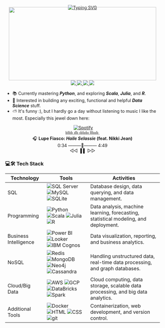 <p align="center">
    <a href="https://github.com/domingosdeeulariadumba">
        <img src="https://readme-typing-svg.demolab.com?font=Fire+Code&size=16&duration=2000&pause=100&multiline=true&color=548494&width=500&height=80&lines=Hi+there!+👋🏿;I'm+Domingos+de+Eulária+Dumba+%7C+Data+Analyst" alt="Typing SVG" style="margin-bottom: 0;" />
    </a>
    <img src="https://drive.google.com/uc?export=view&id=1fTpqeAvWiTs7QaqVD3mL7IgqhhAUUR57" height="239" width="480" style="margin-top: -10px;">
    <br/>
    <a href="https://xplendid.onrender.com">
        <img src="https://img.shields.io/badge/🚀%20Try%20Xplendid-black?style=for-the-badge">
    </a>  
    <a href="https://ko-fi.com/domingosdeeulariadumba">
        <img src="https://img.shields.io/badge/Ko--fi-Ko--fi-white?style=for-the-badge&logo=ko-fi&logoColor=white&labelColor=black&color=black&label=">
    </a>
    <a href="https://linktr.ee/domingosdeeulariadumba">
        <img src="https://img.shields.io/badge/Linktree-Linktree-white?style=for-the-badge&logo=linktree&logoColor=white&labelColor=black&color=black&label=">
    </a>
    <a href="mailto:domingosdeeulariadumba@gmail.com">
    <img src="https://img.shields.io/badge/-Email-red?style=for-the-badge&logo=gmail&logoColor=white&labelColor=black&color=black&label=">
    </a>
</p>

* 📚 Currently mastering **_Python_**,  and exploring **_Scala_**, **_Julia_**, and **_R_**.
* 🧱 Interested in building any exciting, functional and helpful **_Data Science_** stuff.
* ⛅ It's funny :), but I hardly go a day without listening to music I like the most.
Especially this jewel down here: 
<p align="center">
            <a href="https://open.spotify.com/track/0gdZeLCK5OBY9yQY6tiZB9" target="_blank">
            <img src="https://img.shields.io/badge/♪%20Now%20Playing-1DB954?style=flat&logo=spotify&logoColor=white" alt="Spotify" style="vertical-align: middle; margin-left: 5px;">
        </a>
        <br>
        lıllılı.ıllı.ılılıılıı.lllııılı.
        <br>
        🎧 <strong>Lupe Fiasco: <em>Haile Selassie</em> (feat. Nikki Jean)</strong>
        <br>
        0:34 ———💚——— 4:49
        <br>
        ◁◁  ▐  ▌  ▷▷
        <br>
</p>


### 💻🛠️ Tech Stack

| Technology           | Tools                                                                                                                                                                                                 | Activities                                                                                       |
|----------------------|-------------------------------------------------------------------------------------------------------------------------------------------------------------------------------------------------------|--------------------------------------------------------------------------------------------------|
| SQL                  | ![SQL Server](https://img.shields.io/badge/SQL%20Server-black?style=flat-square&logo=microsoft-sql-server) ![MySQL](https://img.shields.io/badge/MySQL-black?style=flat-square&logo=mysql&logoColor=white) ![SQLite](https://img.shields.io/badge/SQLite-black?style=flat-square&logo=sqlite) | Database design, data querying, and data management.                                             |
| Programming          | ![Python](https://img.shields.io/badge/Python-black?style=flat-square&logo=python) ![Scala](https://img.shields.io/badge/Scala-black?style=flat-square&logo=scala) ![Julia](https://img.shields.io/badge/Julia-black?style=flat-square&logo=julia) ![R](https://img.shields.io/badge/R-black?style=flat-square&logo=r) | Data analysis, machine learning, forecasting, statistical modeling, and deployment.                      |
| Business Intelligence| ![Power BI](https://img.shields.io/badge/Power%20BI-black?style=flat-square&logo=power-bi) ![Looker](https://img.shields.io/badge/Looker-black?style=flat-square&logo=looker) ![IBM Cognos](https://img.shields.io/badge/IBM%20Cognos-black?style=flat-square&logo=ibm) | Data visualization, reporting, and business analytics.                                           |
| NoSQL                | ![Redis](https://img.shields.io/badge/Redis-black?style=flat-square&logo=redis) ![MongoDB](https://img.shields.io/badge/MongoDB-black?style=flat-square&logo=mongodb) ![Neo4j](https://img.shields.io/badge/Neo4j-black?style=flat-square&logo=neo4j) ![Cassandra](https://img.shields.io/badge/Cassandra-black?style=flat-square&logo=apache-cassandra) | Handling unstructured data, real-time data processing, and graph databases.                      |
| Cloud/Big Data       | ![AWS](https://img.shields.io/badge/AWS-black?style=flat-square&logo=amazon-aws) ![GCP](https://img.shields.io/badge/GCP-black?style=flat-square&logo=google-cloud) ![DataBricks](https://img.shields.io/badge/DataBricks-black?style=flat-square&logo=databricks) ![Spark](https://img.shields.io/badge/Spark-black?style=flat-square&logo=apache-spark) | Cloud computing, data storage, scalable data processing, and big data analytics.                 |
| Additional Tools               | ![Docker](https://img.shields.io/badge/Docker-black?style=flat-square&logo=docker) ![HTML](https://img.shields.io/badge/HTML-black?style=flat-square&logo=html5) ![CSS](https://img.shields.io/badge/CSS-black?style=flat-square&logo=css3) ![git](https://img.shields.io/badge/git-black?style=flat-square&logo=git) | Containerization, web development, and version control.     